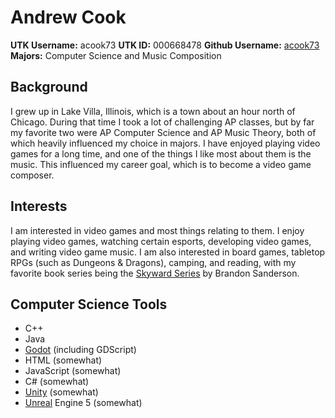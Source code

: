 # Andrew Cook
**UTK Username:** acook73
**UTK ID:** 000668478
**Github Username:** [acook73](https://github.com/acook73)
**Majors:** Computer Science and Music Composition
## Background
I grew up in Lake Villa, Illinois, which is a town about an hour north of Chicago. During that time I took a lot of challenging AP classes, but by far my favorite two were AP Computer Science and AP Music Theory, both of which heavily influenced my choice in majors. I have enjoyed playing video games for a long time, and one of the things I like most about them is the music. This influenced my career goal, which is to become a video game composer.
## Interests
I am interested in video games and most things relating to them. I enjoy playing video games, watching certain esports, developing video games, and writing video game music. I am also interested in board games, tabletop RPGs (such as Dungeons & Dragons), camping, and reading, with my favorite book series being the [Skyward Series](https://www.brandonsanderson.com/pages/skyward-series) by Brandon Sanderson.
## Computer Science Tools
- C++
- Java
- [Godot](https://godotengine.org/) (including GDScript)
- HTML (somewhat)
- JavaScript (somewhat)
- C# (somewhat)
- [Unity](https://unity.com/) (somewhat)
- [Unreal](https://www.unrealengine.com/en-US/unreal-engine-5) Engine 5 (somewhat)
